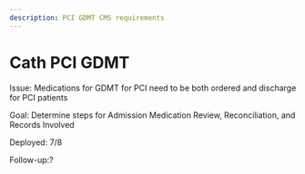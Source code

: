 ```yaml
---
description: PCI GDMT CMS requirements
---
```


# Cath PCI GDMT

Issue: Medications for GDMT for PCI need to be both ordered and discharge for PCI patients

Goal: Determine steps for Admission Medication Review, Reconciliation, and Records Involved

Deployed: 7/8

Follow-up:?

